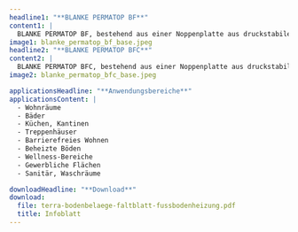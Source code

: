 ```yaml
---
headline1: "**BLANKE PERMATOP BF**"
content1: |
  BLANKE PERMATOP BF, bestehend aus einer Noppenplatte aus druckstabilem Polystyrol, ist eine spezielle Verlegeplatte für Flächenheiz- und Kühlysteme mit handelsüblichen Estrichen und dient zur Aufnahme der hoch flexiblen und mit einer innenliegenden Sauerstoffsperrschicht ausgestatteten PE-RT Heizrohre 16 × 2 mm BLANKE BF/C PIPE. Perfektioniert wird das System durch die langjährig bewährte Entkopplungsmatte BLANKE PERMAT.
image1: blanke_permatop_bf_base.jpeg
headline2: "**BLANKE PERMATOP BFC**"
content2: |
  BLANKE PERMATOP BFC, bestehend aus einer Noppenplatte aus druckstabilem Polystyrol inklusive einer Trittschall-Dämmung 30-2, ist eine spezielle Verlegeplatte für Flächenheiz- und Kühlysteme mit handelsüblichen Estrichen und dient zur Aufnahme der hoch flexiblen und mit einer innenliegenden Sauerstoffsperrschicht ausgestatteten PERT Heizrohre 16 × 2 mm BLANKE BF/C PIPE. Perfektioniert wird das System durch die langjährig bewährte Entkopplungsmatte BLANKE PERMAT.
image2: blanke_permatop_bfc_base.jpeg

applicationsHeadline: "**Anwendungsbereiche**"
applicationsContent: |
  - Wohnräume
  - Bäder
  - Küchen, Kantinen
  - Treppenhäuser
  - Barrierefreies Wohnen
  - Beheizte Böden
  - Wellness-Bereiche
  - Gewerbliche Flächen
  - Sanitär, Waschräume

downloadHeadline: "**Download**"
download:
  file: terra-bodenbelaege-faltblatt-fussbodenheizung.pdf
  title: Infoblatt
---
```



